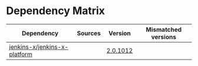 # Dependency Matrix

Dependency | Sources | Version | Mismatched versions
---------- | ------- | ------- | -------------------
[jenkins-x/jenkins-x-platform](https://github.com/jenkins-x/jenkins-x-platform.git) |  | [2.0.1012](https://github.com/jenkins-x/jenkins-x-platform/releases/tag/v2.0.1012) | 
